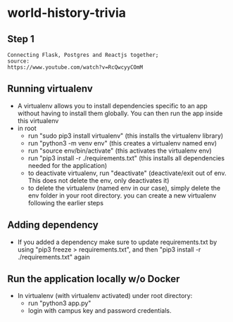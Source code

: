 # world-history-trivia

## Step 1
    Connecting Flask, Postgres and Reactjs together;
    source:
    https://www.youtube.com/watch?v=RcQwcyyCOmM

## Running virtualenv
- A virtualenv allows you to install dependencies specific to an app without having to install them globally. You can then run the app inside this virtualenv
- in root
    - run "sudo pip3 install virtualenv"  (this installs the virtualenv library)
    - run "python3 -m venv env"  (this creates a virtualenv named env)
    - run "source env/bin/activate"  (this activates the virtualenv env)
    - run "pip3 install -r ./requirements.txt"  (this installs all dependencies needed for the application)
    - to deactivate virtualenv, run "deactivate"  (deactivate/exit out of env. This does not delete the env, only deactivates it)
    - to delete the virtualenv (named env in our case), simply delete the env folder in your root directory. you can create a new virtualenv following the earlier steps

## Adding dependency
- If you added a dependency make sure to update requirements.txt by using "pip3 freeze > requirements.txt", and then "pip3 install -r ./requirements.txt" again

## Run the application locally w/o Docker
- In virtualenv (with virtualenv activated) under root directory:
    - run "python3 app.py"
    - login with campus key and password credentials.

